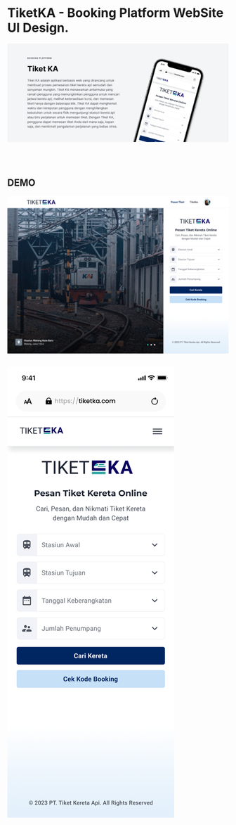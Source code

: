 # TiketKA - Booking Platform WebSite UI Design.

![DESCRIPTION](https://raw.githubusercontent.com/justikail/TiketKA_UIDesign/main/image/Description.png)

<br />
<br />

## DEMO

![DESKTOP](https://raw.githubusercontent.com/justikail/TiketKA_UIDesign/main/image/Desktop.png)
##
![RESPONSIVE](https://raw.githubusercontent.com/justikail/TiketKA_UIDesign/main/image/Responsive.png)
